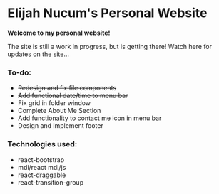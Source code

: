 # Elijah Nucum's Personal Website

**Welcome to my personal website!**

The site is still a work in progress, but is getting there! 
Watch here for updates on the site...

### To-do:

- ~~Redesign and fix file components~~
- ~~Add functional date/time to menu bar~~
- Fix grid in folder window
- Complete About Me Section
- Add functionality to contact me icon in menu bar
- Design and implement footer

### Technologies used:

- react-bootstrap
- mdi/react mdi/js
- react-draggable
- react-transition-group